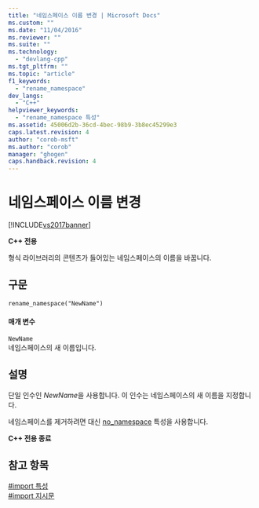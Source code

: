 ```yaml
---
title: "네임스페이스 이름 변경 | Microsoft Docs"
ms.custom: ""
ms.date: "11/04/2016"
ms.reviewer: ""
ms.suite: ""
ms.technology: 
  - "devlang-cpp"
ms.tgt_pltfrm: ""
ms.topic: "article"
f1_keywords: 
  - "rename_namespace"
dev_langs: 
  - "C++"
helpviewer_keywords: 
  - "rename_namespace 특성"
ms.assetid: 45006d2b-36cd-4bec-98b9-3b8ec45299e3
caps.latest.revision: 4
author: "corob-msft"
ms.author: "corob"
manager: "ghogen"
caps.handback.revision: 4
---
```

# 네임스페이스 이름 변경
[!INCLUDE[vs2017banner](../assembler/inline/includes/vs2017banner.md)]

**C\+\+ 전용**  
  
 형식 라이브러리의 콘텐츠가 들어있는 네임스페이스의 이름을 바꿉니다.  
  
## 구문  
  
```  
rename_namespace("NewName")  
```  
  
#### 매개 변수  
 `NewName`  
 네임스페이스의 새 이름입니다.  
  
## 설명  
 단일 인수인 *NewName*을 사용합니다. 이 인수는 네임스페이스의 새 이름을 지정합니다.  
  
 네임스페이스를 제거하려면 대신 [no\_namespace](../preprocessor/no-namespace.md) 특성을 사용합니다.  
  
 **C\+\+ 전용 종료**  
  
## 참고 항목  
 [\#import 특성](../preprocessor/hash-import-attributes-cpp.md)   
 [\#import 지시문](../preprocessor/hash-import-directive-cpp.md)